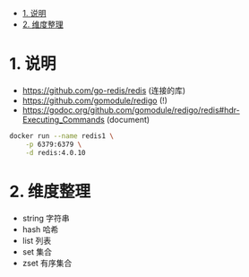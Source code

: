 <!-- TOC -->

- [1. 说明](#1-说明)
- [2. 维度整理](#2-维度整理)

<!-- /TOC -->


<a id="markdown-1-说明" name="1-说明"></a>
# 1. 说明

* https://github.com/go-redis/redis (连接的库)
* https://github.com/gomodule/redigo (!)
* https://godoc.org/github.com/gomodule/redigo/redis#hdr-Executing_Commands (document)

```bash
docker run --name redis1 \
    -p 6379:6379 \
    -d redis:4.0.10

```



<a id="markdown-2-维度整理" name="2-维度整理"></a>
# 2. 维度整理

* string 字符串
* hash 哈希
* list 列表
* set 集合
* zset 有序集合
